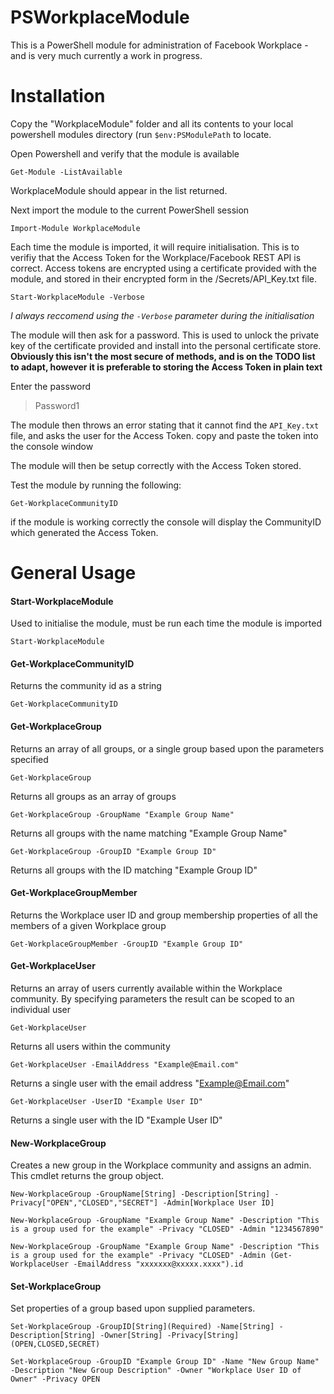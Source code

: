 # PSWorkplaceModule

This is a PowerShell module for administration of Facebook Workplace - and is very much currently a work in progress.

# Installation

Copy the "WorkplaceModule" folder and all its contents to your local powershell modules directory (run `$env:PSModulePath` to locate.

Open Powershell and verify that the module is available

`Get-Module -ListAvailable`

WorkplaceModule should appear in the list returned. 

Next import the module to the current PowerShell session

`Import-Module WorkplaceModule`

Each time the module is imported, it will require initialisation. This is to verifiy that the Access Token for the Workplace/Facebook REST API is correct. Access tokens are encrypted using a certificate provided with the module, and stored in their encrypted form in the /Secrets/API_Key.txt file. 

`Start-WorkplaceModule -Verbose` 

*I always reccomend using the `-Verbose` parameter during the initialisation*

The module will then ask for a password. This is used to unlock the private key of the certificate provided and install into the personal certificate store. **Obviously this isn't the most secure of methods, and is on the TODO list to adapt, however it is preferable to storing the Access Token in plain text**

Enter the password 
> Password1

The module then throws an error stating that it cannot find the `API_Key.txt` file, and asks the user for the Access Token. copy and paste the token into the console window

The module will then be setup correctly with the Access Token stored.

Test the module by running the following:

`Get-WorkplaceCommunityID`

if the module is working correctly the console will display the CommunityID which generated the Access Token.

# General Usage

#### Start-WorkplaceModule
Used to initialise the module, must be run each time the module is imported

`Start-WorkplaceModule`

#### Get-WorkplaceCommunityID
Returns the community id as a string

`Get-WorkplaceCommunityID`

#### Get-WorkplaceGroup
Returns an array of all groups, or a single group based upon the parameters specified

`Get-WorkplaceGroup`

Returns all groups as an array of groups

`Get-WorkplaceGroup -GroupName "Example Group Name"`

Returns all groups with the name matching "Example Group Name"

`Get-WorkplaceGroup -GroupID "Example Group ID"`

Returns all groups with the ID matching "Example Group ID"

#### Get-WorkplaceGroupMember
Returns the Workplace user ID and group membership properties of all the members of a given Workplace group

`Get-WorkplaceGroupMember -GroupID "Example Group ID"`

#### Get-WorkplaceUser
Returns an array of users currently available within the Workplace community. By specifying parameters the result can be scoped to an individual user

`Get-WorkplaceUser`

 Returns all users within the community

`Get-WorkplaceUser -EmailAddress "Example@Email.com"`

Returns a single user with the email address "Example@Email.com"

`Get-WorkplaceUser -UserID "Example User ID"`

Returns a single user with the ID "Example User ID"

#### New-WorkplaceGroup
Creates a new group in the Workplace community and assigns an admin. This cmdlet returns the group object.

`New-WorkplaceGroup -GroupName[String] -Description[String] -Privacy["OPEN","CLOSED","SECRET"] -Admin[Workplace User ID]`

`New-WorkplaceGroup -GroupName "Example Group Name" -Description "This is a group used for the example" -Privacy "CLOSED" -Admin "1234567890"`

`New-WorkplaceGroup -GroupName "Example Group Name" -Description "This is a group used for the example" -Privacy "CLOSED" -Admin (Get-WorkplaceUser -EmailAddress "xxxxxxx@xxxxx.xxxx").id`

#### Set-WorkplaceGroup
Set properties of a group based upon supplied parameters.

`Set-WorkplaceGroup -GroupID[String](Required) -Name[String] -Description[String] -Owner[String] -Privacy[String](OPEN,CLOSED,SECRET)`

`Set-WorkplaceGroup -GroupID "Example Group ID" -Name "New Group Name" -Description "New Group Description" -Owner "Workplace User ID of Owner" -Privacy OPEN`

